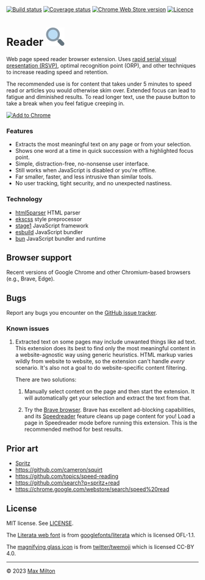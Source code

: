 [![Build status](https://img.shields.io/github/actions/workflow/status/maxmilton/reader/ci.yml?branch=master)](https://github.com/maxmilton/reader/actions)
[![Coverage status](https://img.shields.io/codeclimate/coverage/maxmilton/reader)](https://codeclimate.com/github/maxmilton/reader)
[![Chrome Web Store version](https://img.shields.io/chrome-web-store/v/ollcdfepbkpopcfilmheonkfbbnnmkbj.svg)](https://chrome.google.com/webstore/detail/reader/ollcdfepbkpopcfilmheonkfbbnnmkbj)
[![Licence](https://img.shields.io/github/license/maxmilton/reader.svg)](https://github.com/maxmilton/reader/blob/master/LICENSE)

# Reader ![](./static/icon48.png)

Web page speed reader browser extension. Uses [rapid serial visual presentation (RSVP)](https://en.wikipedia.org/wiki/Rapid_serial_visual_presentation), optimal recognition point (ORP), and other techniques to increase reading speed and retention.

The recommended use is for content that takes under 5 minutes to speed read or articles you would otherwise skim over. Extended focus can lead to fatigue and diminished results. To read longer text, use the pause button to take a break when you feel fatigue creeping in.

[![Add to Chrome](https://storage.googleapis.com/chrome-gcs-uploader.appspot.com/image/WlD8wC6g8khYWPJUsQceQkhXSlv1/mPGKYBIR2uCP0ApchDXE.png)](https://chrome.google.com/webstore/detail/reader/ollcdfepbkpopcfilmheonkfbbnnmkbj)

### Features

- Extracts the most meaningful text on any page or from your selection.
- Shows one word at a time in quick succession with a highlighted focus point.
- Simple, distraction-free, no-nonsense user interface.
- Still works when JavaScript is disabled or you're offline.
- Far smaller, faster, and less intrusive than similar tools.
- No user tracking, tight security, and no unexpected nastiness.

### Technology

- [html5parser](https://github.com/acrazing/html5parser) HTML parser
- [ekscss](https://github.com/maxmilton/ekscss) style preprocessor
- [stage1](https://github.com/maxmilton/stage1) JavaScript framework
- [esbuild](https://github.com/evanw/esbuild) JavaScript bundler
- [bun](https://github.com/oven-sh/bun) JavaScript bundler and runtime

## Browser support

Recent versions of Google Chrome and other Chromium-based browsers (e.g., Brave, Edge).

## Bugs

Report any bugs you encounter on the [GitHub issue tracker](https://github.com/maxmilton/reader/issues).

### Known issues

1. Extracted text on some pages may include unwanted things like ad text. This extension does its best to find only the most meaningful content in a website-agnostic way using generic heuristics. HTML markup varies wildly from website to website, so the extension can't handle _every_ scenario. It's also not a goal to do website-specific content filtering.

   There are two solutions:

   1. Manually select content on the page and then start the extension. It will automatically get your selection and extract the text from that.

   1. Try the [Brave browser](https://brave.com). Brave has excellent ad-blocking capabilities, and its [Speedreader](https://support.brave.com/hc/en-us/articles/360045031392-What-is-SpeedReader-) feature cleans up page content for you! Load a page in Speedreader mode before running this extension. This is the recommended method for best results.

## Prior art

- [Spritz](https://spritz.com)
- <https://github.com/cameron/squirt>
- <https://github.com/topics/speed-reading>
- <https://github.com/search?q=spritz+read>
- <https://chrome.google.com/webstore/search/speed%20read>

## License

MIT license. See [LICENSE](https://github.com/maxmilton/reader/blob/master/LICENSE).

The [Literata web font](https://fonts.google.com/specimen/Literata) is from [googlefonts/literata](https://github.com/googlefonts/literata) which is licensed OFL-1.1.

The [magnifying glass icon](https://github.com/twitter/twemoji/blob/master/assets/svg/1f50d.svg) is from [twitter/twemoji](https://github.com/twitter/twemoji) which is licensed CC-BY 4.0.

---

© 2023 [Max Milton](https://maxmilton.com)
